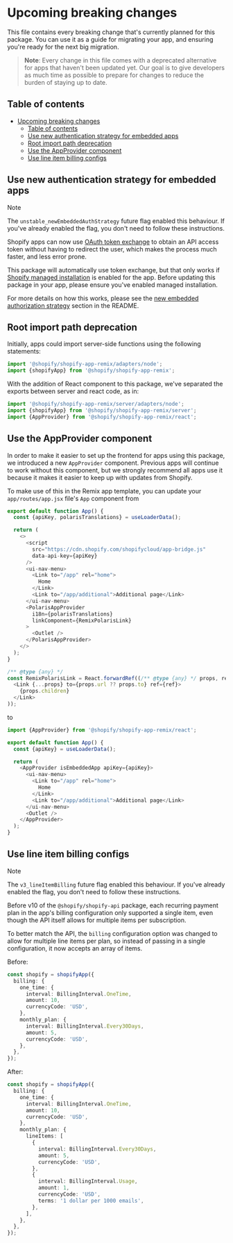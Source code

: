 # Upcoming breaking changes

This file contains every breaking change that's currently planned for this package.
You can use it as a guide for migrating your app, and ensuring you're ready for the next big migration.

> **Note**: Every change in this file comes with a deprecated alternative for apps that haven't been updated yet.
> Our goal is to give developers as much time as possible to prepare for changes to reduce the burden of staying up to date.

## Table of contents

- [Upcoming breaking changes](#upcoming-breaking-changes)
  - [Table of contents](#table-of-contents)
  - [Use new authentication strategy for embedded apps](#use-new-authentication-strategy-for-embedded-apps)
  - [Root import path deprecation](#root-import-path-deprecation)
  - [Use the AppProvider component](#use-the-appprovider-component)
  - [Use line item billing configs](#use-line-item-billing-configs)

## Use new authentication strategy for embedded apps

> [!NOTE]
> The `unstable_newEmbeddedAuthStrategy` future flag enabled this behaviour.
> If you've already enabled the flag, you don't need to follow these instructions.

Shopify apps can now use [OAuth token exchange](https://shopify.dev/docs/apps/auth/get-access-tokens/token-exchange) to obtain an API access token without having to redirect the user, which makes the process much faster, and less error prone.

This package will automatically use token exchange, but that only works if [Shopify managed installation](https://shopify.dev/docs/apps/auth/installation#shopify-managed-installation) is enabled for the app.
Before updating this package in your app, please ensure you've enabled managed installation.

For more details on how this works, please see the [new embedded authorization strategy](../README.md#new-embedded-authorization-strategy) section in the README.

## Root import path deprecation

Initially, apps could import server-side functions using the following statements:

```ts
import '@shopify/shopify-app-remix/adapters/node';
import {shopifyApp} from '@shopify/shopify-app-remix';
```

With the addition of React component to this package, we've separated the exports between server and react code, as in:

```ts
import '@shopify/shopify-app-remix/server/adapters/node';
import {shopifyApp} from '@shopify/shopify-app-remix/server';
import {AppProvider} from '@shopify/shopify-app-remix/react';
```

## Use the AppProvider component

In order to make it easier to set up the frontend for apps using this package, we introduced a new `AppProvider` component.
Previous apps will continue to work without this component, but we strongly recommend all apps use it because it makes it easier to keep up with updates from Shopify.

To make use of this in the Remix app template, you can update your `app/routes/app.jsx` file's `App` component from

```ts
export default function App() {
  const {apiKey, polarisTranslations} = useLoaderData();

  return (
    <>
      <script
        src="https://cdn.shopify.com/shopifycloud/app-bridge.js"
        data-api-key={apiKey}
      />
      <ui-nav-menu>
        <Link to="/app" rel="home">
          Home
        </Link>
        <Link to="/app/additional">Additional page</Link>
      </ui-nav-menu>
      <PolarisAppProvider
        i18n={polarisTranslations}
        linkComponent={RemixPolarisLink}
      >
        <Outlet />
      </PolarisAppProvider>
    </>
  );
}

/** @type {any} */
const RemixPolarisLink = React.forwardRef((/** @type {any} */ props, ref) => (
  <Link {...props} to={props.url ?? props.to} ref={ref}>
    {props.children}
  </Link>
));
```

to

```ts
import {AppProvider} from '@shopify/shopify-app-remix/react';

export default function App() {
  const {apiKey} = useLoaderData();

  return (
    <AppProvider isEmbeddedApp apiKey={apiKey}>
      <ui-nav-menu>
        <Link to="/app" rel="home">
          Home
        </Link>
        <Link to="/app/additional">Additional page</Link>
      </ui-nav-menu>
      <Outlet />
    </AppProvider>
  );
}
```

## Use line item billing configs

> [!NOTE]
> The `v3_lineItemBilling` future flag enabled this behaviour.
> If you've already enabled the flag, you don't need to follow these instructions.

Before v10 of the `@shopify/shopify-api` package, each recurring payment plan in the app's billing configuration only supported a single item, even though the API itself allows for multiple items per subscription.

To better match the API, the `billing` configuration option was changed to allow for multiple line items per plan, so instead of passing in a single configuration, it now accepts an array of items.

Before:

```ts
const shopify = shopifyApp({
  billing: {
    one_time: {
      interval: BillingInterval.OneTime,
      amount: 10,
      currencyCode: 'USD',
    },
    monthly_plan: {
      interval: BillingInterval.Every30Days,
      amount: 5,
      currencyCode: 'USD',
    },
  },
});
```

After:

```ts
const shopify = shopifyApp({
  billing: {
    one_time: {
      interval: BillingInterval.OneTime,
      amount: 10,
      currencyCode: 'USD',
    },
    monthly_plan: {
      lineItems: [
        {
          interval: BillingInterval.Every30Days,
          amount: 5,
          currencyCode: 'USD',
        },
        {
          interval: BillingInterval.Usage,
          amount: 1,
          currencyCode: 'USD',
          terms: '1 dollar per 1000 emails',
        },
      ],
    },
  },
});
```
